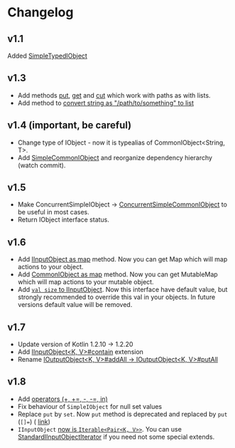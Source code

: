 # Changelog

## v1.1

Added [SimpleTypedIObject](src/main/kotlin/com/github/insanusmokrassar/IObjectK/realisations/SimpleTypedIObject.kt)

## v1.3

* Add methods [put](src/main/kotlin/com/github/insanusmokrassar/IObjectK/extensions/IObjectK.kt#14), [get](src/main/kotlin/com/github/insanusmokrassar/IObjectK/extensions/IObjectK.kt#40) and [cut](src/main/kotlin/com/github/insanusmokrassar/IObjectK/extensions/IObjectK.kt#51) which work with paths as with lists.
* Add method to [convert string as "/path/to/something" to list](src/main/kotlin/com/github/insanusmokrassar/IObjectK/extensions/IObjectK.kt#)

## v1.4 (important, be careful)

* Change type of IObject - now it is typealias of CommonIObject<String, T>.
* Add [SimpleCommonIObject](src/main/kotlin/com/github/insanusmokrassar/IObjectK/realisations/SimpleCommonIObject.kt)
and reorganize dependency hierarchy (watch commit).

## v1.5

* Make ConcurrentSimpleIObject -> [ConcurrentSimpleCommonIObject](src/main/kotlin/com/github/insanusmokrassar/IObjectK/realisations/ConcurrentSimpleCommonIObject.kt)
to be useful in most cases.
* Return IObject interface status.

## v1.6

* Add [IInputObject as map](src/main/kotlin/com/github/insanusmokrassar/IObjectK/extensions/IInputObject.kt) method. Now
you can get Map which will map actions to your object.
* Add [CommonIObject as map](src/main/kotlin/com/github/insanusmokrassar/IObjectK/extensions/CommonIObject.kt) method. Now
you can get MutableMap which will map actions to your mutable object.
* Add [`val size` to IInputObject](src/main/kotlin/com/github/insanusmokrassar/IObjectK/interfaces/IInputObject.kt). Now
this interface have default value, but strongly recommended to override this val
in your objects. In future versions default value will be removed.

## v1.7

* Update version of Kotlin 1.2.10 -> 1.2.20
* Add [IInputObject<K, V>#contain](src/main/kotlin/com/github/insanusmokrassar/IObjectK/interfaces/IInputObject.kt#L30)
extension
* Rename [IOutputObject<K, V>#addAll -> IOutputObject<K, V>#putAll](src/main/kotlin/com/github/insanusmokrassar/IObjectK/interfaces/IOutputObject.kt#L37)

## v1.8

* Add [operators (+, +=, -, -=, in)](src/main/kotlin/com/github/insanusmokrassar/IObjectK/utils/Operators.kt)
* Fix behaviour of `SimpleIObject` for null set values
* Replace `put` by `set`. Now `put` method is deprecated and replaced by `put` (`[]=`) (
[link](src/main/kotlin/com/github/insanusmokrassar/IObjectK/interfaces/IOutputObject.kt#L28))
* `IInputObject` [now is `Iterable<Pair<K, V>>`](src/main/kotlin/com/github/insanusmokrassar/IObjectK/interfaces/IInputObject.kt#L6).
You can use [StandardIInputObjectIterator](src/main/kotlin/com/github/insanusmokrassar/IObjectK/realisations/StandardIInputObjectIterator.kt)
if you need not some special extends.
